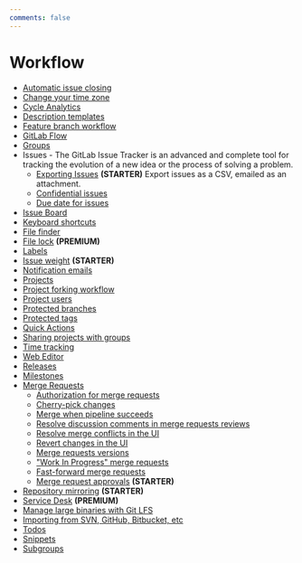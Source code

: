```yaml
---
comments: false
---
```


# Workflow

- [Automatic issue closing](../user/project/issues/automatic_issue_closing.md)
- [Change your time zone](timezone.md)
- [Cycle Analytics](../user/project/cycle_analytics.md)
- [Description templates](../user/project/description_templates.md)
- [Feature branch workflow](workflow.md)
- [GitLab Flow](gitlab_flow.md)
- [Groups](../user/group/index.md)
- Issues - The GitLab Issue Tracker is an advanced and complete tool for
  tracking the evolution of a new idea or the process of solving a problem.
  - [Exporting Issues](../user/project/issues/csv_export.md) **(STARTER)** Export issues as a CSV, emailed as an attachment.
  - [Confidential issues](../user/project/issues/confidential_issues.md)
  - [Due date for issues](../user/project/issues/due_dates.md)
- [Issue Board](../user/project/issue_board.md)
- [Keyboard shortcuts](shortcuts.md)
- [File finder](file_finder.md)
- [File lock](../user/project/file_lock.md) **(PREMIUM)**
- [Labels](../user/project/labels.md)
- [Issue weight](issue_weight.md) **(STARTER)**
- [Notification emails](notifications.md)
- [Projects](../user/project/index.md)
- [Project forking workflow](forking_workflow.md)
- [Project users](../user/project/members/index.md)
- [Protected branches](../user/project/protected_branches.md)
- [Protected tags](../user/project/protected_tags.md)
- [Quick Actions](../user/project/quick_actions.md)
- [Sharing projects with groups](../user/project/members/share_project_with_groups.md)
- [Time tracking](time_tracking.md)
- [Web Editor](../user/project/repository/web_editor.md)
- [Releases](releases.md)
- [Milestones](../user/project/milestones/index.md)
- [Merge Requests](../user/project/merge_requests/index.md)
  - [Authorization for merge requests](../user/project/merge_requests/authorization_for_merge_requests.md)
  - [Cherry-pick changes](../user/project/merge_requests/cherry_pick_changes.md)
  - [Merge when pipeline succeeds](../user/project/merge_requests/merge_when_pipeline_succeeds.md)
  - [Resolve discussion comments in merge requests reviews](../user/discussions/index.md)
  - [Resolve merge conflicts in the UI](../user/project/merge_requests/resolve_conflicts.md)
  - [Revert changes in the UI](../user/project/merge_requests/revert_changes.md)
  - [Merge requests versions](../user/project/merge_requests/versions.md)
  - ["Work In Progress" merge requests](../user/project/merge_requests/work_in_progress_merge_requests.md)
  - [Fast-forward merge requests](../user/project/merge_requests/fast_forward_merge.md)
  - [Merge request approvals](../user/project/merge_requests/merge_request_approvals.md) **(STARTER)**
- [Repository mirroring](repository_mirroring.md) **(STARTER)**
- [Service Desk](../user/project/service_desk.md) **(PREMIUM)**
- [Manage large binaries with Git LFS](lfs/manage_large_binaries_with_git_lfs.md)
- [Importing from SVN, GitHub, Bitbucket, etc](importing/README.md)
- [Todos](todos.md)
- [Snippets](../user/snippets.md)
- [Subgroups](../user/group/subgroups/index.md)
